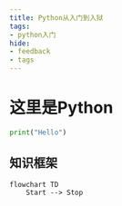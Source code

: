 ```yaml
---
title: Python从入门到入狱
tags:
- python入门
hide:
- feedback
- tags
---
```


# 这里是Python

```python
print("Hello")
```

## 知识框架

```mermaid
flowchart TD
    Start --> Stop
```


